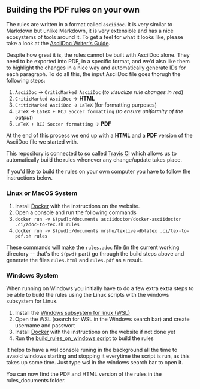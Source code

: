 ## Building the PDF rules on your own

The rules are written in a format called `asciidoc`. It is very similar to
Markdown but unlike Markdown, it is very extensible and has a nice ecosystems
of tools around it. To get a feel for what it looks like, please take a look at
the [AsciiDoc Writer's Guide](https://asciidoctor.org/docs/asciidoc-writers-guide/).

Despite how great it is, the rules cannot be built with AsciiDoc alone. They
need to be exported into PDF, in a specific format, and we'd also like them to
highlight the changes in a nice way and automatically generate IDs for each
paragraph. To do all this, the input AsciiDoc file goes thorugh the following
steps:

1. `AsciiDoc` -> `CriticMarked AsciiDoc` (_to visualize rule changes in red_)
2. `CriticMarked AsciiDoc` -> **HTML**
3. `CriticMarked AsciiDoc` -> `LaTeX` (for formatting purposes)
4. `LaTeX` -> `LaTeX + RCJ Soccer formatting` (_to ensure uniformity of the output_)
5. `LaTeX + RCJ Soccer formatting` -> **PDF**

At the end of this process we end up with a **HTML** and a **PDF** version of
the AsciiDoc file we started with.

This repository is connected to so called [Travis CI](http://travis-ci.org/)
which allows us to automatically build the rules whenever any change/update
takes place.

If you'd like to build the rules on your own computer you have to follow the instructions below.

### Linux or MacOS System

1. Install [Docker](https://docker.com) with the instructions on the website.
2. Open a console and run the following commands
3. `docker run -v $(pwd):/documents asciidoctor/docker-asciidoctor .ci/adoc-to-tex.sh rules`
4. `docker run -v $(pwd):/documents mrshu/texlive-dblatex .ci/tex-to-pdf.sh rules`

These commands will make the `rules.adoc` file (in the current working directory --
that's the `$(pwd)` part) go through the build steps above and generate the files
`rules.html` and `rules.pdf` as a result.

### Windows System

When running on Windows you initially have to do a few extra extra steps to be able to build 
the rules using the Linux scripts with the windows subsystem for Linux.   

1. Install the [Windows subsystem for linux (WSL)](https://learn.microsoft.com/en-us/windows/wsl/install)
2. Open the WSL (search for WSL in the Windows search bar) and create username and passwort
5. Install [Docker](https://docker.com) with the instructions on the website if not done yet
6. Run the [build_rules_on_windows script](https://github.com/robocup-junior/onstage-rules/blob/main/build_rules_on_windows.bat) to build the rules

It helps to have a wsl console runing in the background all the time to avaoid windows starting and stopping it everytime the script is run, as this takes up some time. Just type wsl in the windows search bar to open it.

You can now find the PDF and HTML version of the rules in the rules_documents folder.
